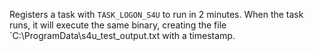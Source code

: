 Registers a task with `TASK_LOGON_S4U` to run in 2 minutes. When the task runs, it will execute the
same binary, creating the file `C:\ProgramData\s4u_test_output.txt with a timestamp.
